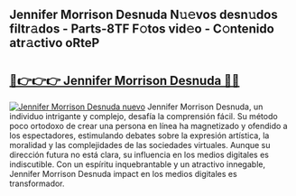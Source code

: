 ## Jennifer Morrison Desnuda N𝚞𝚎vos desn𝚞dos filtr𝚊dos - Parts-8TF F𝚘tos vid𝚎o - C𝚘ntenido atr𝚊ctivo oRteP

# <h2><a href="http://mba1ndl.tromn.icu/?c=Jennifer+Morrison+Desnuda">🔗👉👉👉 Jennifer Morrison Desnuda 🔗🔗</a></h2>

[![Jennifer Morrison Desnuda nuevo](https://i.imgur.com/pEAQMta.gif)](http://mba1ndl.tromn.icu/?c=Jennifer+Morrison+Desnuda)
Jennifer Morrison Desnuda, un individuo intrigante y complejo, desafía la comprensión fácil. Su método poco ortodoxo de crear una persona en línea ha magnetizado y ofendido a los espectadores, estimulando debates sobre la expresión artística, la moralidad y las complejidades de las sociedades virtuales. Aunque su dirección futura no está clara, su influencia en los medios digitales es indiscutible. Con un espíritu inquebrantable y un atractivo innegable, Jennifer Morrison Desnuda impact en los medios digitales es transformador.
